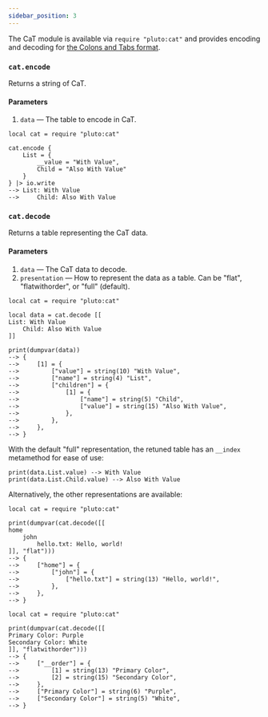 ```yaml
---
sidebar_position: 3
---
```

The CaT module is available via `require "pluto:cat"` and provides encoding and decoding for [the Colons and Tabs format](https://docs.soup.do/user/cat).

### `cat.encode`
Returns a string of CaT.
#### Parameters
1. `data` — The table to encode in CaT.
```pluto
local cat = require "pluto:cat"

cat.encode {
    List = {
        __value = "With Value",
        Child = "Also With Value"
    }
} |> io.write
--> List: With Value
-->     Child: Also With Value
```

### `cat.decode`
Returns a table representing the CaT data.
#### Parameters
1. `data` — The CaT data to decode.
2. `presentation` — How to represent the data as a table. Can be "flat", "flatwithorder", or "full" (default).

```pluto
local cat = require "pluto:cat"

local data = cat.decode [[
List: With Value
    Child: Also With Value
]]

print(dumpvar(data))
--> {
-->     [1] = {
-->         ["value"] = string(10) "With Value",
-->         ["name"] = string(4) "List",
-->         ["children"] = {
-->             [1] = {
-->                 ["name"] = string(5) "Child",
-->                 ["value"] = string(15) "Also With Value",
-->             },
-->         },
-->     },
--> }
```

With the default "full" representation, the retuned table has an `__index` metamethod for ease of use:

```pluto
print(data.List.value) --> With Value
print(data.List.Child.value) --> Also With Value
```

Alternatively, the other representations are available:
```pluto
local cat = require "pluto:cat"

print(dumpvar(cat.decode([[
home
    john
        hello.txt: Hello, world!
]], "flat")))
--> {
-->     ["home"] = {
-->         ["john"] = {
-->             ["hello.txt"] = string(13) "Hello, world!",
-->         },
-->     },
--> }
```
```pluto
local cat = require "pluto:cat"

print(dumpvar(cat.decode([[
Primary Color: Purple
Secondary Color: White
]], "flatwithorder")))
--> {
-->     ["__order"] = {
-->         [1] = string(13) "Primary Color",
-->         [2] = string(15) "Secondary Color",
-->     },
-->     ["Primary Color"] = string(6) "Purple",
-->     ["Secondary Color"] = string(5) "White",
--> }
```
